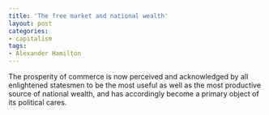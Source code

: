 ```yaml
---
title: 'The free market and national wealth'
layout: post
categories:
- capitalism
tags:
- Alexander Hamilton
---
```


The prosperity of commerce is now perceived and acknowledged by all enlightened statesmen to be the most useful as well as the most productive source of national wealth, and has accordingly become a primary object of its political cares.